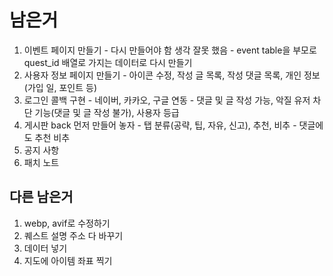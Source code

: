 # 남은거

1. 이벤트 페이지 만들기 - 다시 만들어야 함 생각 잘못 했음 - event table을 부모로 quest_id 배열로 가지는 데이터로 다시 만들기
2. 사용자 정보 페이지 만들기 - 아이콘 수정, 작성 글 목록, 작성 댓글 목록, 개인 정보(가입 일, 포인트 등)
3. 로그인 콜백 구현 - 네이버, 카카오, 구글 연동 - 댓글 및 글 작성 가능, 악질 유저 차단 기능(댓글 및 글 작성 불가), 사용자 등급
4. 게시판 back 먼저 만들어 놓자 - 탭 분류(공략, 팁, 자유, 신고), 추천, 비추 - 댓글에도 추천 비추
5. 공지 사항
6. 패치 노트

## 다른 남은거

1. webp, avif로 수정하기
2. 퀘스트 설명 주소 다 바꾸기
3. 데이터 넣기
4. 지도에 아이템 좌표 찍기
